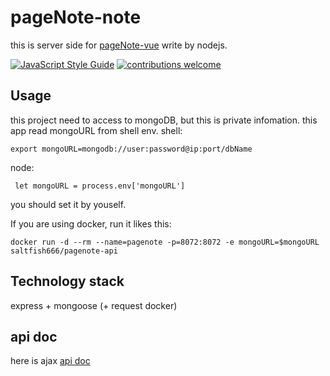 # pageNote-note
this is server side for [pageNote-vue](https://github.com/saltfish666/pageNote-vue)
write by nodejs.

[![JavaScript Style Guide](https://img.shields.io/badge/code_style-standard-brightgreen.svg)](https://standardjs.com)
[![contributions welcome](https://img.shields.io/badge/contributions-welcome-brightgreen.svg?style=flat)](https://github.com/saltfish666/pageNote-node/issues)

## Usage
this project need to access to mongoDB, but this is private infomation.
this app read mongoURL from shell env.
shell:
```
export mongoURL=mongodb://user:password@ip:port/dbName
```
node:

```
 let mongoURL = process.env['mongoURL']
 ```
 you should set it by youself.

 If you are using docker, run it likes this:
```
docker run -d --rm --name=pagenote -p=8072:8072 -e mongoURL=$mongoURL saltfish666/pagenote-api

```

## Technology stack

express + mongoose (+ request docker)

## api doc
here is ajax [api doc](./doc/api.md)
